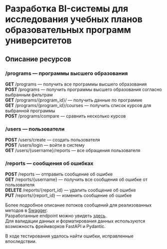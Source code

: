 # Разработка BI-системы для исследования учебных планов образовательных программ университетов
## Описание ресурсов
### /programs — программы высшего образования
<b> GET </b> /programs — получить все программы высшего образования <br>
<b> POST </b> /programs — получить программы высшего образования согласно выбранным фильтрам <br>
<b> GET </b> /programs/{program_id}/ — получить данные по программе <br>
<b> GET </b> /programs/{program_id}/courses — получить список курсов для выбранной программы <br>
<b> POST </b> /programs/compare — сравнить несколько курсов <br>

### /users — пользователи
<b> POST </b> /users/create — создать пользователя <br>
<b> POST </b> /users/login — войти в систему <br>
<b> GET </b> /users/{username}/reports — все обращения пользователя <br>

### /reports — сообщения об ошибках
<b> POST </b> /reports — отправить сообщение об ошибке <br>
<b> GET </b> /reports/{username} — получить все сообщения об ошибке от пользователя <br>
<b> DELETE </b> /reports/{report_id} — удалить сообщение об ошибке <br>
<b> PUT </b> /reports/{report_id}  — изменить сообщение об ошибке <br>

Более подробное описание потоков сообщений для реализованных методов в [Swagger](openapi.yaml). <br>
Разработанные endpoint можно увидеть [здесь](../src/__main__.py). <br>
Для валидации данных и форматирования данных используются возможность фреймворков FastAPI и Pydantic. <br>

В ходе тестирования удалось найти ошибки, исправленные впоследствии.

